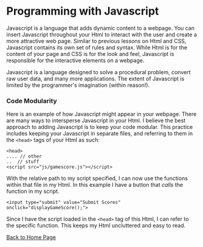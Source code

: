 # Programming with Javascript

Javascript is a language that adds dynamic content to a webpage.  You can insert Javascript throughout your Html to interact with the user and create a more attractive web page.  Similar to previous lessons on Html and CSS, Javascript contains its own set of rules and syntax.  While Html is for the content of your page and CSS is for the look and feel, Javascript is responsible for the interactive elements on a webpage.

Javascript is a language designed to solve a procedural problem, convert raw user data, and many more applications.  The extent of Javascript is limited by the programmer's imagination (within reason!). 

### Code Modularity

Here is an example of how Javascript might appear in your webpage.  There are many ways to intersperse Javascript in your Html.  I believe the best approach to adding Javascript is to keep your code modular.  This practice includes keeping your Javascript in separate files, and referring to them in the ```<head>``` tags of your Html as such:
```
<head>
.... // other 
..  // stuff
<script src="js/gamescore.js"></script>
```
With the relative path to my script specified, I can now use the functions within that file in my Html.  In this example I have a button that *calls* the function in my script.
```
<input type="submit" value="Submit Scores" onclick="displayGameScore();">
```

Since I have the script loaded in the ```<head>``` tag of this Html, I can refer to the specific function.  This keeps my Html uncluttered and easy to read.


[Back to Home Page](index.md)
